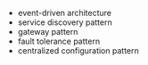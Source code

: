 

- event-driven architecture
- service discovery pattern
- gateway pattern
- fault tolerance pattern
- centralized configuration pattern